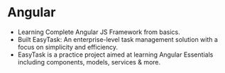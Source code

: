 # Angular
- Learning Complete Angular JS Framework from basics.
- Built EasyTask: An enterprise-level task management solution with a focus on simplicity and efficiency. 
- EasyTask is a practice project aimed at learning Angular Essentials including components, models, services & more. 
